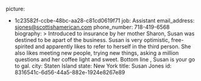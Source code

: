 picture:
  - 1c23582f-ccbe-48bc-aa28-c81cd0619f71
job: Assistant
email_address: sjones@scottishamerican.com
phone_number: 718-419-6568
biography: >
  Introduced to insurance by her mother Sharon, Susan was destined to be apart of the business. Susan
  is very optimistic, free-spirited and apparently likes to refer to herself in the third person. She
  also likes meeting new people, trying new things, asking a million questions and her coffee light
  and sweet. Bottom line , Susan is your go to gal.
city: Staten Island
state: New York
title: Susan Jones
id: 8316541c-6d56-44a5-882e-1924e8267e89
